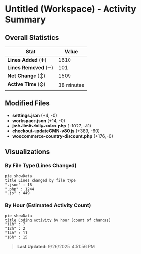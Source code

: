 # Untitled (Workspace) - Activity Summary 

## Overall Statistics

| Stat                   | Value                                                             |
| ---------------------- | ----------------------------------------------------------------- |
| **Lines Added** (➕)   | 1610                                          |
| **Lines Removed** (➖) | 101                                        |
| **Net Change** (↕)    | 1509                |
| **Active Time** (⌚)   | 38 minutes |


## Modified Files
- **settings.json** (+4, -0)
- **workspace.json** (+14, -0)
- **jmb-limit-daily-sales.php** (+1027, -41)
- **checkout-updateGMN-v80.js** (+389, -60)
- **woocommerce-country-discount.php** (+176, -0)

## Visualizations

### By File Type (Lines Changed)

```mermaid
pie showData
title Lines changed by file type
".json" : 18
".php" : 1244
".js" : 449
```

### By Hour (Estimated Activity Count)

```mermaid
pie showData
title Coding activity by hour (count of changes)
"11h" : 7
"12h" : 2
"14h" : 11
"16h" : 15
```


> **Last Updated:** 9/26/2025, 4:51:56 PM